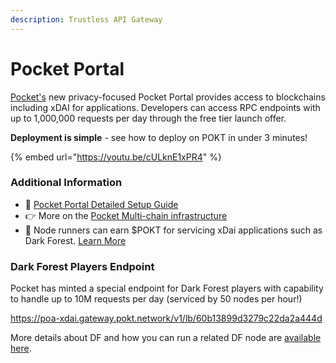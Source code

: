 ```yaml
---
description: Trustless API Gateway
---
```


# Pocket Portal

[Pocket's](https://www.portal.pokt.network/#1) new privacy-focused Pocket Portal provides access to blockchains including xDAI for applications. Developers can access RPC endpoints with up to 1,000,000 requests per day through the free tier launch offer.

**Deployment is simple** - see how to deploy on POKT in under 3 minutes! 

{% embed url="https://youtu.be/cULknE1xPR4" %}

### Additional Information

* 📗 [Pocket Portal Detailed Setup Guide](https://bit.ly/PocketPortalSetupGuide)
* ​​👉 More on the [Pocket Multi-chain infrastructure](https://www.blog.pokt.network/the-portal-to-private-multi-chain-infrastructure/)
* 🏃 Node runners can earn $POKT for servicing xDai applications such as Dark Forest. [Learn More](https://my.causal.app/models/47461?token=135da60a7f31466a96dc013be3b739fe)

### Dark Forest Players Endpoint

Pocket has minted a special endpoint for Dark Forest players with capability to handle up to 10M requests per day \(serviced by 50 nodes per hour!\) 

https://poa-xdai.gateway.pokt.network/v1/lb/60b13899d3279c22da2a444d

More details about DF and how you can run a related DF node are [available here](https://bit.ly/DF_POKTendpoint).  




